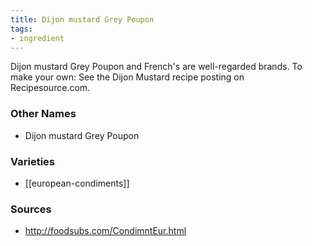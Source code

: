 ```yaml
---
title: Dijon mustard Grey Poupon
tags:
- ingredient
---
```

Dijon mustard Grey Poupon and French's are well-regarded brands. To make your own: See the Dijon Mustard recipe posting on Recipesource.com.

### Other Names

* Dijon mustard Grey Poupon

### Varieties

* [[european-condiments]]

### Sources
* http://foodsubs.com/CondimntEur.html
